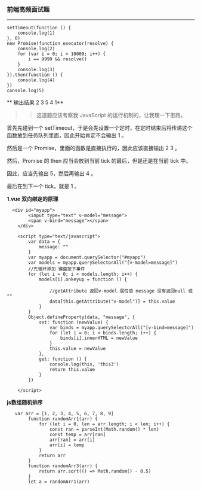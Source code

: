 ### 前端高频面试题
***
```
setTimeout(function () {
    console.log(1)
}, 0)
new Promise(function executor(resolve) {
    console.log(2)
    for (var i = 0; i < 10000; i++) {
        i == 9999 && resolve()
    }
    console.log(3)
}).then(function () {
    console.log(4)
})
console.log(5)
```
** 输出结果 2 3 5 4 1**
>> 这道题应该考察我 JavaScript 的运行机制的，让我理一下思路。

首先先碰到一个 setTimeout，于是会先设置一个定时，在定时结束后将传递这个函数放到任务队列里面，因此开始肯定不会输出 1 。

然后是一个 Promise，里面的函数是直接执行的，因此应该直接输出 2 3 。

然后，Promise 的 then 应当会放到当前 tick 的最后，但是还是在当前 tick 中。

因此，应当先输出 5，然后再输出 4 。

最后在到下一个 tick，就是 1 。
 
**1.vue 双向绑定的原理**

```
  <div id="myapp">
        <input type="text" v-model="message">
        <span v-bind="message"></span>
    </div>
  
    <script type="text/javascript">
        var data = {
            message: ""
        }
        var myapp = document.querySelector("#myapp")
        var models = myapp.querySelectorAll("[v-model=message]")
        //先循环添加 键盘按下事件
        for (let i = 0; i < models.length; i++) {
            models[i].onkeyup = function () {

                //getAttribute 返回v-model 属性值 message 没有返回null 或 ""
                data[this.getAttribute("v-model")] = this.value
            }
        }
        Object.defineProperty(data, "message", {
            set: function (newValue) {
                var binds = myapp.querySelectorAll("[v-bind=message]")
                for (let i = 0; i < binds.length; i++) {
                    binds[i].innerHTML = newValue
                }
                this.value = newValue
            },
            get: function () {
                console.log(this, 'this3')
                return this.value
            }
        })
      
    </script>

```
**js数组随机排序**
```
   var arr = [1, 2, 3, 4, 5, 6, 7, 8, 9]
        function randomArr1(arr) {
            for (let i = 0, len = arr.length; i < len; i++) {
                const ran = parseInt(Math.random() * len)
                const temp = arr[ran]
                arr[ran] = arr[i]
                arr[i] = temp
            }
            return arr
        }
        function randomArr3(arr) {
            return arr.sort(() => Math.random() - 0.5)
        }
        let a = randomArr1(arr)
```

